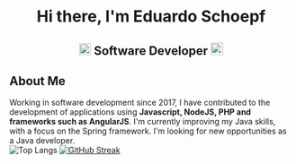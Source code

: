 <h1 align="center">Hi there, I'm Eduardo Schoepf</h1>
<h2 align="center">
  <img src="https://komarev.com/ghpvc/?username=eduardoschoepf&color=dc143c&style=for-the-badge" alt="Profile Views" style="height:21px;">
  Software Developer
  <a href="https://eduardoschoepf.github.io/portfolio">
    <img src="https://img.shields.io/badge/Portfolio-543DE0?style=for-the-badge&logo=About.me&logoColor=white" alt="Portfolio" style="height:22px;">
  </a>
</h2>

## About Me

Working in software development since 2017, I have contributed to the development of applications using **Javascript, NodeJS, PHP and frameworks such as AngularJS**. I'm currently improving my Java skills, with a focus on the Spring framework. I'm looking for new opportunities as a Java developer.  
![Top Langs](https://github-readme-stats.vercel.app/api/top-langs/?username=eduardoschoepf&theme=gruvbox_light&hide_border=false&include_all_commits=true&count_private=true&layout=donut)
[![GitHub Streak](https://streak-stats.demolab.com?user=eduardoschoepf&exclude_days=Sun%2CSat&card_width=550&card_height=215&background=FBF1C7)](https://git.io/streak-stats)

